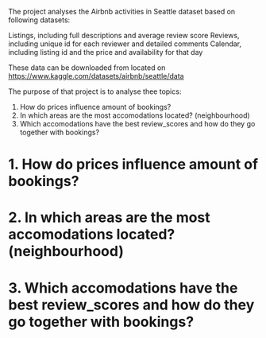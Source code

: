 
The project analyses the Airbnb activities in Seattle dataset based on following datasets:

Listings, including full descriptions and average review score
Reviews, including unique id for each reviewer and detailed comments 
Calendar, including listing id and the price and availability for that day

These data can be downloaded from located on https://www.kaggle.com/datasets/airbnb/seattle/data

The purpose of that project is to analyse thee topics:

1. How do prices influence amount of bookings?
2. In which areas are the most accomodations located? (neighbourhood)
3. Which accomodations have the best review_scores and how do they go together with bookings?


# 1. How do prices influence amount of bookings?

# 2. In which areas are the most accomodations located? (neighbourhood)

# 3. Which accomodations have the best review_scores and how do they go together with bookings?
